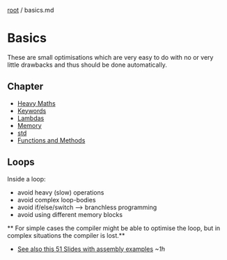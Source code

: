 [root](../README.md) / basics.md
# Basics
These are small  optimisations which are very easy to do with no or very little drawbacks and thus should be done automatically.

## Chapter

- [Heavy Maths](heavyMath.md)
- [Keywords](keywords.md)
- [Lambdas](lambdas.md)
- [Memory](memory.md)
- [std](std.md)
- [Functions and Methods](functionsAndMethods.md)

## Loops
Inside a loop:
- avoid heavy (slow) operations
- avoid complex loop-bodies
- avoid if/else/switch --> branchless programming
- avoid using different memory blocks

** For simple cases the compiler might be able to optimise the loop, but in complex situations the compiler is lost.**

- [See also this 51 Slides with assembly examples](https://www.slideshare.net/MarinaKolpakova/pragmatic-optimization-in-modern-programming-mastering-compiler-optimizations) *~1h*